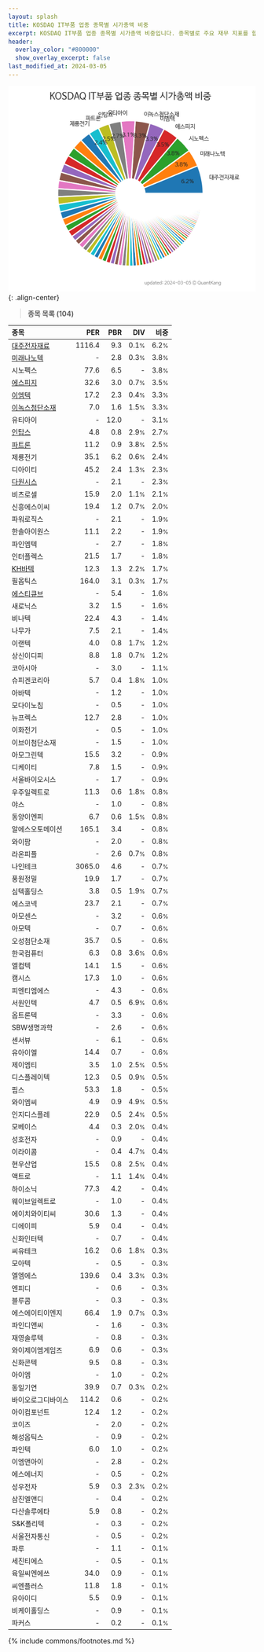 ```yaml
---
layout: splash
title: KOSDAQ IT부품 업종 종목별 시가총액 비중
excerpt: KOSDAQ IT부품 업종 종목별 시가총액 비중입니다. 종목별로 주요 재무 지표를 함께 표시합니다.
header:
  overlay_color: "#800000"
  show_overlay_excerpt: false
last_modified_at: 2024-03-05
---
```



![KOSDAQ IT부품 업종 종목별 시가총액 비중](/stats/sector/images/kosdaq_업종_IT부품_종목.png){: .align-center}


> **종목 목록 (104)**<a id="list"></a>

| **종목** | **PER** | **PBR** | **DIV** | **비중** |
| :------- | ------: | ------: | ------: | -------: |
| [대주전자재료](/078600/) | 1116.4 | 9.3 | 0.1<small>%</small> | 6.2<small>%</small> |
| [미래나노텍](/095500/) | - | 2.8 | 0.3<small>%</small> | 3.8<small>%</small> |
| 시노펙스 | 77.6 | 6.5 | - | 3.8<small>%</small> |
| [에스피지](/058610/) | 32.6 | 3.0 | 0.7<small>%</small> | 3.5<small>%</small> |
| [이엠텍](/091120/) | 17.2 | 2.3 | 0.4<small>%</small> | 3.3<small>%</small> |
| [이녹스첨단소재](/272290/) | 7.0 | 1.6 | 1.5<small>%</small> | 3.3<small>%</small> |
| 유티아이 | - | 12.0 | - | 3.1<small>%</small> |
| [인탑스](/049070/) | 4.8 | 0.8 | 2.9<small>%</small> | 2.7<small>%</small> |
| [파트론](/091700/) | 11.2 | 0.9 | 3.8<small>%</small> | 2.5<small>%</small> |
| 제룡전기 | 35.1 | 6.2 | 0.6<small>%</small> | 2.4<small>%</small> |
| 디아이티 | 45.2 | 2.4 | 1.3<small>%</small> | 2.3<small>%</small> |
| [다원시스](/068240/) | - | 2.1 | - | 2.3<small>%</small> |
| 비츠로셀 | 15.9 | 2.0 | 1.1<small>%</small> | 2.1<small>%</small> |
| 신흥에스이씨 | 19.4 | 1.2 | 0.7<small>%</small> | 2.0<small>%</small> |
| 파워로직스 | - | 2.1 | - | 1.9<small>%</small> |
| 한솔아이원스 | 11.1 | 2.2 | - | 1.9<small>%</small> |
| 파인엠텍 | - | 2.7 | - | 1.8<small>%</small> |
| 인터플렉스 | 21.5 | 1.7 | - | 1.8<small>%</small> |
| [KH바텍](/060720/) | 12.3 | 1.3 | 2.2<small>%</small> | 1.7<small>%</small> |
| 필옵틱스 | 164.0 | 3.1 | 0.3<small>%</small> | 1.7<small>%</small> |
| [에스티큐브](/052020/) | - | 5.4 | - | 1.6<small>%</small> |
| 새로닉스 | 3.2 | 1.5 | - | 1.6<small>%</small> |
| 비나텍 | 22.4 | 4.3 | - | 1.4<small>%</small> |
| 나무가 | 7.5 | 2.1 | - | 1.4<small>%</small> |
| 이랜텍 | 4.0 | 0.8 | 1.7<small>%</small> | 1.2<small>%</small> |
| 상신이디피 | 8.8 | 1.8 | 0.7<small>%</small> | 1.2<small>%</small> |
| 코아시아 | - | 3.0 | - | 1.1<small>%</small> |
| 슈피겐코리아 | 5.7 | 0.4 | 1.8<small>%</small> | 1.0<small>%</small> |
| 아바텍 | - | 1.2 | - | 1.0<small>%</small> |
| 모다이노칩 | - | 0.5 | - | 1.0<small>%</small> |
| 뉴프렉스 | 12.7 | 2.8 | - | 1.0<small>%</small> |
| 이화전기 | - | 0.5 | - | 1.0<small>%</small> |
| 이브이첨단소재 | - | 1.5 | - | 1.0<small>%</small> |
| 아모그린텍 | 15.5 | 3.2 | - | 0.9<small>%</small> |
| 디케이티 | 7.8 | 1.5 | - | 0.9<small>%</small> |
| 서울바이오시스 | - | 1.7 | - | 0.9<small>%</small> |
| 우주일렉트로 | 11.3 | 0.6 | 1.8<small>%</small> | 0.8<small>%</small> |
| 야스 | - | 1.0 | - | 0.8<small>%</small> |
| 동양이엔피 | 6.7 | 0.6 | 1.5<small>%</small> | 0.8<small>%</small> |
| 알에스오토메이션 | 165.1 | 3.4 | - | 0.8<small>%</small> |
| 와이팜 | - | 2.0 | - | 0.8<small>%</small> |
| 라온피플 | - | 2.6 | 0.7<small>%</small> | 0.8<small>%</small> |
| 나인테크 | 3065.0 | 4.6 | - | 0.7<small>%</small> |
| 풍원정밀 | 19.9 | 1.7 | - | 0.7<small>%</small> |
| 심텍홀딩스 | 3.8 | 0.5 | 1.9<small>%</small> | 0.7<small>%</small> |
| 에스코넥 | 23.7 | 2.1 | - | 0.7<small>%</small> |
| 아모센스 | - | 3.2 | - | 0.6<small>%</small> |
| 아모텍 | - | 0.7 | - | 0.6<small>%</small> |
| 오성첨단소재 | 35.7 | 0.5 | - | 0.6<small>%</small> |
| 한국컴퓨터 | 6.3 | 0.8 | 3.6<small>%</small> | 0.6<small>%</small> |
| 엘컴텍 | 14.1 | 1.5 | - | 0.6<small>%</small> |
| 캠시스 | 17.3 | 1.0 | - | 0.6<small>%</small> |
| 피엔티엠에스 | - | 4.3 | - | 0.6<small>%</small> |
| 서원인텍 | 4.7 | 0.5 | 6.9<small>%</small> | 0.6<small>%</small> |
| 옵트론텍 | - | 3.3 | - | 0.6<small>%</small> |
| SBW생명과학 | - | 2.6 | - | 0.6<small>%</small> |
| 센서뷰 | - | 6.1 | - | 0.6<small>%</small> |
| 유아이엘 | 14.4 | 0.7 | - | 0.6<small>%</small> |
| 제이엠티 | 3.5 | 1.0 | 2.5<small>%</small> | 0.5<small>%</small> |
| 디스플레이텍 | 12.3 | 0.5 | 0.9<small>%</small> | 0.5<small>%</small> |
| 핌스 | 53.3 | 1.8 | - | 0.5<small>%</small> |
| 와이엠씨 | 4.9 | 0.9 | 4.9<small>%</small> | 0.5<small>%</small> |
| 인지디스플레 | 22.9 | 0.5 | 2.4<small>%</small> | 0.5<small>%</small> |
| 모베이스 | 4.4 | 0.3 | 2.0<small>%</small> | 0.4<small>%</small> |
| 성호전자 | - | 0.9 | - | 0.4<small>%</small> |
| 이라이콤 | - | 0.4 | 4.7<small>%</small> | 0.4<small>%</small> |
| 현우산업 | 15.5 | 0.8 | 2.5<small>%</small> | 0.4<small>%</small> |
| 액트로 | - | 1.1 | 1.4<small>%</small> | 0.4<small>%</small> |
| 하이소닉 | 77.3 | 4.2 | - | 0.4<small>%</small> |
| 웨이브일렉트로 | - | 1.0 | - | 0.4<small>%</small> |
| 에이치와이티씨 | 30.6 | 1.3 | - | 0.4<small>%</small> |
| 디에이피 | 5.9 | 0.4 | - | 0.4<small>%</small> |
| 신화인터텍 | - | 0.7 | - | 0.4<small>%</small> |
| 씨유테크 | 16.2 | 0.6 | 1.8<small>%</small> | 0.3<small>%</small> |
| 모아텍 | - | 0.5 | - | 0.3<small>%</small> |
| 엘엠에스 | 139.6 | 0.4 | 3.3<small>%</small> | 0.3<small>%</small> |
| 엔피디 | - | 0.6 | - | 0.3<small>%</small> |
| 블루콤 | - | 0.3 | - | 0.3<small>%</small> |
| 에스에이티이엔지 | 66.4 | 1.9 | 0.7<small>%</small> | 0.3<small>%</small> |
| 파인디앤씨 | - | 1.6 | - | 0.3<small>%</small> |
| 재영솔루텍 | - | 0.8 | - | 0.3<small>%</small> |
| 와이제이엠게임즈 | 6.9 | 0.6 | - | 0.3<small>%</small> |
| 신화콘텍 | 9.5 | 0.8 | - | 0.3<small>%</small> |
| 아이엠 | - | 1.0 | - | 0.2<small>%</small> |
| 동일기연 | 39.9 | 0.7 | 0.3<small>%</small> | 0.2<small>%</small> |
| 바이오로그디바이스 | 114.2 | 0.6 | - | 0.2<small>%</small> |
| 아이컴포넌트 | 12.4 | 1.2 | - | 0.2<small>%</small> |
| 코이즈 | - | 2.0 | - | 0.2<small>%</small> |
| 해성옵틱스 | - | 0.9 | - | 0.2<small>%</small> |
| 파인텍 | 6.0 | 1.0 | - | 0.2<small>%</small> |
| 이엠앤아이 | - | 2.8 | - | 0.2<small>%</small> |
| 에스에너지 | - | 0.5 | - | 0.2<small>%</small> |
| 성우전자 | 5.9 | 0.3 | 2.3<small>%</small> | 0.2<small>%</small> |
| 삼진엘앤디 | - | 0.4 | - | 0.2<small>%</small> |
| 다산솔루에타 | 5.9 | 0.8 | - | 0.2<small>%</small> |
| S&K폴리텍 | - | 0.3 | - | 0.2<small>%</small> |
| 서울전자통신 | - | 0.5 | - | 0.2<small>%</small> |
| 파루 | - | 1.1 | - | 0.1<small>%</small> |
| 세진티에스 | - | 0.5 | - | 0.1<small>%</small> |
| 육일씨엔에쓰 | 34.0 | 0.9 | - | 0.1<small>%</small> |
| 씨엔플러스 | 11.8 | 1.8 | - | 0.1<small>%</small> |
| 유아이디 | 5.5 | 0.9 | - | 0.1<small>%</small> |
| 비케이홀딩스 | - | 0.9 | - | 0.1<small>%</small> |
| 파커스 | - | 0.2 | - | 0.1<small>%</small> |

{% include commons/footnotes.md %}